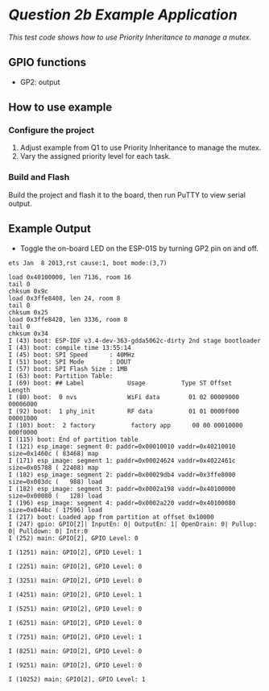 # _Question 2b Example Application_

_This test code shows how to use Priority Inheritance to manage a mutex._

## GPIO functions

 * GP2: output


## How to use example

### Configure the project

1. Adjust example from Q1 to use Priority Inheritance to manage the mutex.
2. Vary the assigned priority level for each task.

### Build and Flash

Build the project and flash it to the board, then run PuTTY to view serial output.


## Example Output  

 * Toggle the on-board LED on the ESP-01S by turning GP2 pin on and off.

```
ets Jan  8 2013,rst cause:1, boot mode:(3,7)

load 0x40100000, len 7136, room 16
tail 0
chksum 0x9c
load 0x3ffe8408, len 24, room 8
tail 0
chksum 0x25
load 0x3ffe8420, len 3336, room 8
tail 0
chksum 0x34
I (43) boot: ESP-IDF v3.4-dev-363-gdda5062c-dirty 2nd stage bootloader
I (43) boot: compile time 13:55:14
I (45) boot: SPI Speed      : 40MHz
I (51) boot: SPI Mode       : DOUT
I (57) boot: SPI Flash Size : 1MB
I (63) boot: Partition Table:
I (69) boot: ## Label            Usage          Type ST Offset   Length
I (80) boot:  0 nvs              WiFi data        01 02 00009000 00006000
I (92) boot:  1 phy_init         RF data          01 01 0000f000 00001000
I (103) boot:  2 factory          factory app      00 00 00010000 000f0000
I (115) boot: End of partition table
I (121) esp_image: segment 0: paddr=0x00010010 vaddr=0x40210010 size=0x1460c ( 83468) map
I (171) esp_image: segment 1: paddr=0x00024624 vaddr=0x4022461c size=0x05788 ( 22408) map
I (182) esp_image: segment 2: paddr=0x00029db4 vaddr=0x3ffe8000 size=0x003dc (   988) load
I (182) esp_image: segment 3: paddr=0x0002a198 vaddr=0x40100000 size=0x00080 (   128) load
I (196) esp_image: segment 4: paddr=0x0002a220 vaddr=0x40100080 size=0x044bc ( 17596) load
I (217) boot: Loaded app from partition at offset 0x10000
I (247) gpio: GPIO[2]| InputEn: 0| OutputEn: 1| OpenDrain: 0| Pullup: 0| Pulldown: 0| Intr:0
I (252) main: GPIO[2], GPIO Level: 0

I (1251) main: GPIO[2], GPIO Level: 1

I (2251) main: GPIO[2], GPIO Level: 0

I (3251) main: GPIO[2], GPIO Level: 0

I (4251) main: GPIO[2], GPIO Level: 1

I (5251) main: GPIO[2], GPIO Level: 0

I (6251) main: GPIO[2], GPIO Level: 0

I (7251) main: GPIO[2], GPIO Level: 1

I (8251) main: GPIO[2], GPIO Level: 0

I (9251) main: GPIO[2], GPIO Level: 0

I (10252) main: GPIO[2], GPIO Level: 1
```
